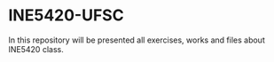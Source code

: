 # INE5420-UFSC
In this repository will be presented all exercises, works and files about INE5420 class.
